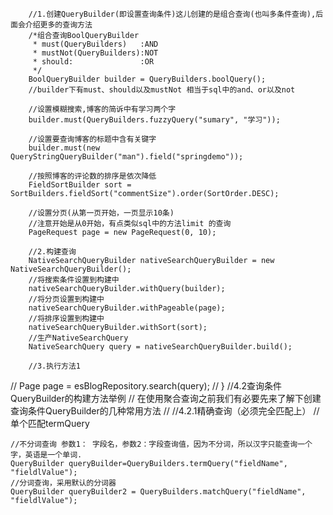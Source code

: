 
        //1.创建QueryBuilder(即设置查询条件)这儿创建的是组合查询(也叫多条件查询),后面会介绍更多的查询方法
        /*组合查询BoolQueryBuilder
         * must(QueryBuilders)   :AND
         * mustNot(QueryBuilders):NOT
         * should:               :OR
         */
        BoolQueryBuilder builder = QueryBuilders.boolQuery();
        //builder下有must、should以及mustNot 相当于sql中的and、or以及not

        //设置模糊搜索,博客的简诉中有学习两个字
        builder.must(QueryBuilders.fuzzyQuery("sumary", "学习"));

        //设置要查询博客的标题中含有关键字
        builder.must(new QueryStringQueryBuilder("man").field("springdemo"));

        //按照博客的评论数的排序是依次降低
        FieldSortBuilder sort = SortBuilders.fieldSort("commentSize").order(SortOrder.DESC);

        //设置分页(从第一页开始，一页显示10条)
        //注意开始是从0开始，有点类似sql中的方法limit 的查询
        PageRequest page = new PageRequest(0, 10);

        //2.构建查询
        NativeSearchQueryBuilder nativeSearchQueryBuilder = new NativeSearchQueryBuilder();
        //将搜索条件设置到构建中
        nativeSearchQueryBuilder.withQuery(builder);
        //将分页设置到构建中
        nativeSearchQueryBuilder.withPageable(page);
        //将排序设置到构建中
        nativeSearchQueryBuilder.withSort(sort);
        //生产NativeSearchQuery
        NativeSearchQuery query = nativeSearchQueryBuilder.build();

        //3.执行方法1
//        Page<EsBlog> page = esBlogRepository.search(query);
//    }
//4.2查询条件QueryBuilder的构建方法举例
//            在使用聚合查询之前我们有必要先来了解下创建查询条件QueryBuilder的几种常用方法
//
//4.2.1精确查询（必须完全匹配上）
//    单个匹配termQuery

    //不分词查询 参数1： 字段名，参数2：字段查询值，因为不分词，所以汉字只能查询一个字，英语是一个单词.
    QueryBuilder queryBuilder=QueryBuilders.termQuery("fieldName", "fieldlValue");
    //分词查询，采用默认的分词器
    QueryBuilder queryBuilder2 = QueryBuilders.matchQuery("fieldName", "fieldlValue");